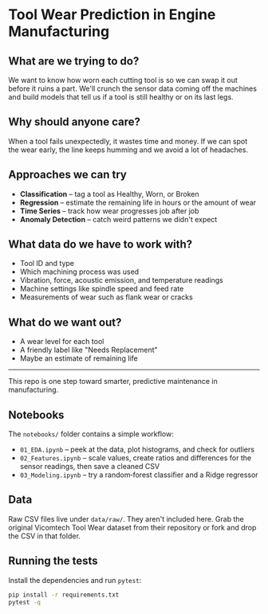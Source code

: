 # Tool Wear Prediction in Engine Manufacturing

## What are we trying to do?

We want to know how worn each cutting tool is so we can swap it out before it ruins a part. We'll crunch the sensor data coming off the machines and build models that tell us if a tool is still healthy or on its last legs.

## Why should anyone care?
When a tool fails unexpectedly, it wastes time and money. If we can spot the wear early, the line keeps humming and we avoid a lot of headaches.

## Approaches we can try
- **Classification** – tag a tool as Healthy, Worn, or Broken
- **Regression** – estimate the remaining life in hours or the amount of wear
- **Time Series** – track how wear progresses job after job
- **Anomaly Detection** – catch weird patterns we didn't expect

## What data do we have to work with?
- Tool ID and type
- Which machining process was used
- Vibration, force, acoustic emission, and temperature readings
- Machine settings like spindle speed and feed rate
- Measurements of wear such as flank wear or cracks

## What do we want out?
- A wear level for each tool
- A friendly label like "Needs Replacement"
- Maybe an estimate of remaining life

---

This repo is one step toward smarter, predictive maintenance in manufacturing.

## Notebooks
The `notebooks/` folder contains a simple workflow:
- `01_EDA.ipynb` – peek at the data, plot histograms, and check for outliers
- `02_Features.ipynb` – scale values, create ratios and differences for the sensor readings, then save a cleaned CSV
- `03_Modeling.ipynb` – try a random‑forest classifier and a Ridge regressor

## Data
Raw CSV files live under `data/raw/`. They aren't included here. Grab the original
Vicomtech Tool Wear dataset from their repository or fork and drop the CSV in that folder.

## Running the tests
Install the dependencies and run `pytest`:
```bash
pip install -r requirements.txt
pytest -q
```
